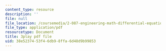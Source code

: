 ```yaml
---
content_type: resource
description: ''
file: null
file_location: /coursemedia/2-087-engineering-math-differential-equations-and-linear-algebra-fall-2014/38e5237453f46db98ffa6d48d9b99853_Gp94Hph_-BU.pdf
file_type: application/pdf
resourcetype: Document
title: 3play pdf file
uid: 38e52374-53f4-6db9-8ffa-6d48d9b99853
---
```

